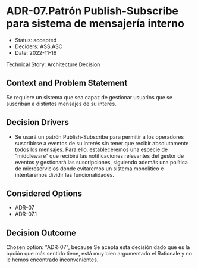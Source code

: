 # ADR-07.Patrón Publish-Subscribe para sistema de mensajería interno

* Status: accepted
* Deciders: ASS,ASC
* Date: 2022-11-16

Technical Story: Architecture Decision

## Context and Problem Statement

Se requiere un sistema que sea capaz de gestionar usuarios que se suscriban a distintos mensajes de su interés.

## Decision Drivers

* Se usará un patrón Publish-Subscribe para permitir a los operadores suscribirse a eventos de su interés sin tener que recibir absolutamente todos los mensajes. Para ello, estableceremos una especie de “middleware” que recibirá las notificaciones relevantes del gestor de eventos y gestionará las suscripciones, siguiendo además una política de microservicios donde evitaremos un sistema monolítico e intentaremos dividir las funcionalidades.

## Considered Options

* ADR-07
* ADR-07.1

## Decision Outcome

Chosen option: "ADR-07", because Se acepta esta decisión dado que es la opción que más sentido tiene, está muy bien argumentado el Rationale y no le hemos encontrado inconvenientes.
